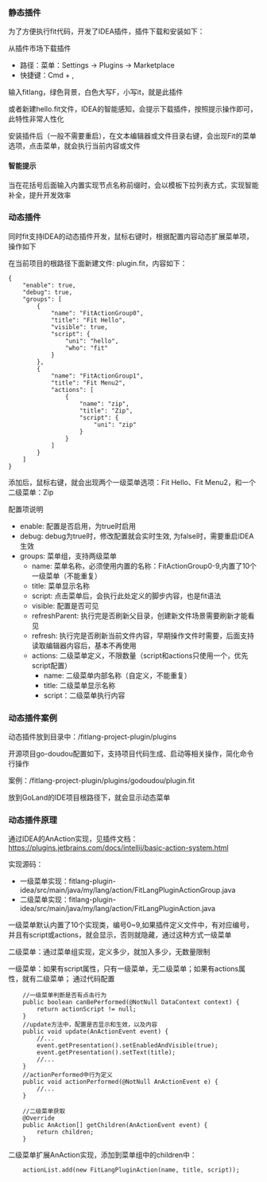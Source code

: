 ### 静态插件

为了方便执行fit代码，开发了IDEA插件，插件下载和安装如下：

从插件市场下载插件

- 路径：菜单：Settings -> Plugins -> Marketplace
- 快捷键：Cmd + ,

输入fitlang，绿色背景，白色大写F，小写it，就是此插件

或者新建hello.fit文件，IDEA的智能感知，会提示下载插件，按照提示操作即可，此特性非常人性化

安装插件后（一般不需要重启），在文本编辑器或文件目录右键，会出现Fit的菜单选项，点击菜单，就会执行当前内容或文件

#### 智能提示

当在花括号后面输入内置实现节点名称前缀时，会以模板下拉列表方式，实现智能补全，提升开发效率

### 动态插件

同时fit支持IDEA的动态插件开发，鼠标右键时，根据配置内容动态扩展菜单项，操作如下

在当前项目的根路径下面新建文件: plugin.fit，内容如下：

```
{
    "enable": true,
    "debug": true,
    "groups": [
        {
            "name": "FitActionGroup0",
            "title": "Fit Hello",
            "visible": true,
            "script": {
                "uni": "hello",
                "who": "fit"
            }
        },
        {
            "name": "FitActionGroup1",
            "title": "Fit Menu2",
            "actions": [
                {
                    "name": "zip",
                    "title": "Zip",
                    "script": {
                        "uni": "zip"
                    }
                }
            ]
        }
    ]
}
```

添加后，鼠标右键，就会出现两个一级菜单选项：Fit Hello、Fit Menu2，和一个二级菜单：Zip

配置项说明

- enable: 配置是否启用，为true时启用
- debug: debug为true时，修改配置就会实时生效, 为false时，需要重启IDEA生效
- groups: 菜单组，支持两级菜单
    - name: 菜单名称，必须使用内置的名称：FitActionGroup0-9,内置了10个一级菜单（不能重复）
    - title: 菜单显示名称
    - script: 点击菜单后，会执行此处定义的脚步内容，也是fit语法
    - visible: 配置是否可见
    - refreshParent: 执行完是否刷新父目录，创建新文件场景需要刷新才能看见
    - refresh: 执行完是否刷新当前文件内容，早期操作文件时需要，后面支持读取编辑器内容后，基本不再使用
    - actions: 二级菜单定义，不限数量（script和actions只使用一个，优先script配置）
        - name: 二级菜单内部名称（自定义，不能重复）
        - title: 二级菜单显示名称
        - script：二级菜单执行内容

### 动态插件案例

动态插件放到目录中：/fitlang-project-plugin/plugins

开源项目go-doudou配置如下，支持项目代码生成、启动等相关操作，简化命令行操作

案例：/fitlang-project-plugin/plugins/godoudou/plugin.fit

放到GoLand的IDE项目根路径下，就会显示动态菜单

### 动态插件原理

通过IDEA的AnAction实现，见插件文档：
https://plugins.jetbrains.com/docs/intellij/basic-action-system.html

实现源码：

- 一级菜单实现：fitlang-plugin-idea/src/main/java/my/lang/action/FitLangPluginActionGroup.java
- 二级菜单实现：fitlang-plugin-idea/src/main/java/my/lang/action/FitLangPluginAction.java

一级菜单默认内置了10个实现类，编号0~9,如果插件定义文件中，有对应编号，并且有script或actions，就会显示，否则就隐藏，通过这种方式一级菜单

二级菜单：通过菜单组实现，定义多少，就加入多少，无数量限制

一级菜单：如果有script属性，只有一级菜单，无二级菜单；如果有actions属性，就有二级菜单；
通过代码配置

```
    //一级菜单判断是否有点击行为
    public boolean canBePerformed(@NotNull DataContext context) {
        return actionScript != null;
    }
    //update方法中，配置是否显示和生效，以及内容
    public void update(AnActionEvent event) {
        //...
        event.getPresentation().setEnabledAndVisible(true);
        event.getPresentation().setText(title);
        //...
    }
    //actionPerformed中行为定义
    public void actionPerformed(@NotNull AnActionEvent e) {
        //...
    }

    //二级菜单获取
    @Override
    public AnAction[] getChildren(AnActionEvent event) {
        return children;
    }

```

二级菜单扩展AnAction实现，添加到菜单组中的children中：

```
    actionList.add(new FitLangPluginAction(name, title, script));
```
